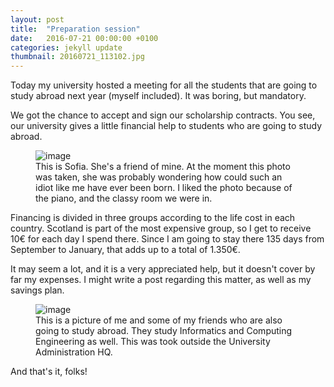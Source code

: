 ```yaml
---
layout: post
title:  "Preparation session"
date:   2016-07-21 00:00:00 +0100
categories: jekyll update
thumbnail: 20160721_113102.jpg
---
```


Today my university hosted a meeting for all the students that are going to study abroad next year (myself included). It was boring, but mandatory.

We got the chance to accept and sign our scholarship contracts. You see, our university gives a little financial help to students who are going to study abroad.

<figure>
	<img src="{{ site.baseurl }}/assets/20160721_113102.jpg" alt="image">
	<figcaption>
		This is Sofia. She's a friend of mine. At the moment this photo was taken, she was probably wondering how could such an idiot like me have ever been born. I liked the photo because of the piano, and the classy room we were in.
	</figcaption>
</figure>

Financing is divided in three groups according to the life cost in each country. Scotland is part of the most expensive group, so I get to receive 10€ for each day I spend there. Since I am going to stay there 135 days from September to January, that adds up to a total of 1.350€.

It may seem a lot, and it is a very appreciated help, but it doesn't cover by far my expenses. I might write a post regarding this matter, as well as my savings plan.


<figure>
	<img src="{{ site.baseurl }}/assets/20160721_122758.jpg" alt="image">
	<figcaption>
This is a picture of me and some of my friends who are also going to study abroad. They study Informatics and Computing Engineering as well. This was took outside the University Administration HQ.
	</figcaption>
</figure>

And that's it, folks!
